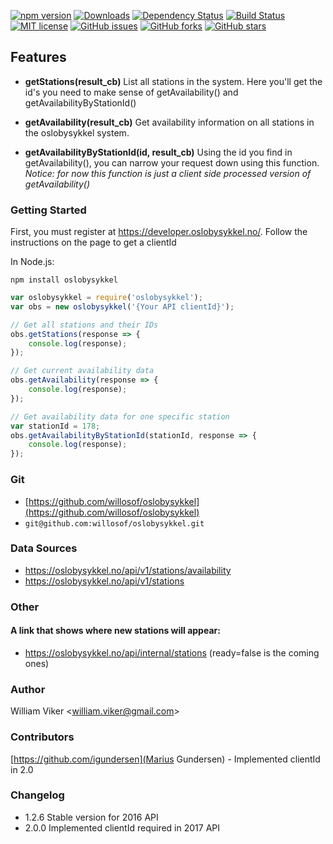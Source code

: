 [![npm version](https://badge.fury.io/js/oslobysykkel.svg)](https://badge.fury.io/js/oslobysykkel)
[![Downloads](https://img.shields.io/npm/dm/oslobysykkel.svg)](https://npmjs.com/oslobysykkel)
[![Dependency Status](https://david-dm.org/willosof/oslobysykkel.svg)](https://david-dm.org/willosof/oslobysykkel)
[![Build Status](https://travis-ci.org/willosof/oslobysykkel.svg?branch=master)](https://travis-ci.org/willosof/oslobysykkel)
[![MIT license](http://img.shields.io/badge/license-MIT-brightgreen.svg)](http://opensource.org/licenses/MIT)
[![GitHub issues](https://img.shields.io/github/issues/willosof/oslobysykkel.svg?style=plastic)](https://github.com/willosof/oslobysykkel/issues)
[![GitHub forks](https://img.shields.io/github/forks/willosof/oslobysykkel.svg?style=plastic)](https://github.com/willosof/oslobysykkel/network)
[![GitHub stars](https://img.shields.io/github/stars/willosof/oslobysykkel.svg?style=plastic)](https://github.com/willosof/oslobysykkel/stargazers)

## Features
* **getStations(result_cb)**
List all stations in the system. Here you'll get the id's you need to make sense of getAvailability() and getAvailabilityByStationId()

* **getAvailability(result_cb)**
Get availability information on all stations in the oslobysykkel system.

* **getAvailabilityByStationId(id, result_cb)**
Using the id you find in getAvailability(), you can narrow your request down using this function.
*Notice: for now this function is just a client side processed version of getAvailability()*


### Getting Started

First, you must register at https://developer.oslobysykkel.no/. Follow the instructions on the page to get a clientId

In Node.js:

```
npm install oslobysykkel
```

```javascript
var oslobysykkel = require('oslobysykkel');
var obs = new oslobysykkel('{Your API clientId}');

// Get all stations and their IDs
obs.getStations(response => {
	console.log(response);
});

// Get current availability data
obs.getAvailability(response => {
	console.log(response);
});

// Get availability data for one specific station
var stationId = 178;
obs.getAvailabilityByStationId(stationId, response => {
	console.log(response);
});

```

### Git
* [https://github.com/willosof/oslobysykkel](https://github.com/willosof/oslobysykkel)
* `git@github.com:willosof/oslobysykkel.git`


### Data Sources
* https://oslobysykkel.no/api/v1/stations/availability
* https://oslobysykkel.no/api/v1/stations

### Other
#### A link that shows where new stations will appear:
* https://oslobysykkel.no/api/internal/stations (ready=false is the coming ones)

### Author
William Viker <<william.viker@gmail.com>>

### Contributors
[https://github.com/igundersen](Marius Gundersen) - Implemented clientId in 2.0

### Changelog
* 1.2.6 Stable version for 2016 API
* 2.0.0 Implemented clientId required in 2017 API
